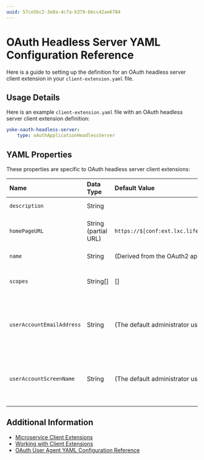 ```yaml
---
uuid: 57ce5bc2-3e8a-4c7a-b379-bbcc42ae6784
---
```

# OAuth Headless Server YAML Configuration Reference

Here is a guide to setting up the definition for an OAuth headless server client extension in your `client-extension.yaml` file.

## Usage Details

Here is an example `client-extension.yaml` file with an OAuth headless server client extension definition:

```yaml
yoke-oauth-headless-server:
    type: oAuthApplicationHeadlessServer
```

## YAML Properties

These properties are specific to OAuth headless server client extensions:

| Name | Data Type | Default Value | Description |
| :--- | :--- | :--- | :--- |
| `description` | String | | The client extension's description. |
| `homePageURL` | String (partial URL) | `https://$[conf:ext.lxc.liferay.com.mainDomain]` | The base address of the OAuth2 application profile's resource server. |
| `name` | String | (Derived from the OAuth2 application profile) | The OAuth2 application profile's name. | `privacyPolicyURL` | URL | | The URL for the OAuth2 application profile's privacy policy. |
| `scopes` | String[] | [] | An array of scopes that are associated with the OAuth2 application profile. |
| `userAccountEmailAddress` | String | (The default administrator user's email address) | The email address for the user account associated with this OAuth2 application profile. Only used if the `userAccountScreenName` property is undefined. |
| `userAccountScreenName` | String | (The default administrator user's screen name) | The screen name for the user account associated with the OAuth2 application profile. Overrides the value for `userAccountEmailAddress` if defined. |

## Additional Information

* [Microservice Client Extensions](../microservice-client-extensions.md)
* [Working with Client Extensions](../working-with-client-extensions.md)
* [OAuth User Agent YAML Configuration Reference](./oauth-user-agent-yaml-configuration-reference.md)
